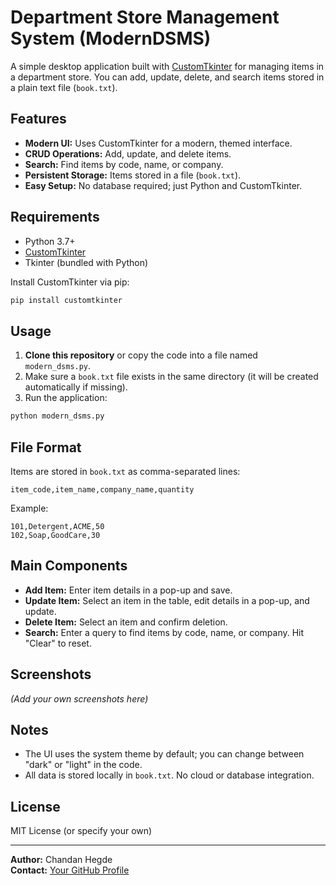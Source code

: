 # Department Store Management System (ModernDSMS)

A simple desktop application built with [CustomTkinter](https://github.com/TomSchimansky/CustomTkinter) for managing items in a department store. You can add, update, delete, and search items stored in a plain text file (`book.txt`).

## Features

- **Modern UI:** Uses CustomTkinter for a modern, themed interface.
- **CRUD Operations:** Add, update, and delete items.
- **Search:** Find items by code, name, or company.
- **Persistent Storage:** Items stored in a file (`book.txt`).
- **Easy Setup:** No database required; just Python and CustomTkinter.

## Requirements

- Python 3.7+
- [CustomTkinter](https://github.com/TomSchimansky/CustomTkinter)
- Tkinter (bundled with Python)

Install CustomTkinter via pip:

```bash
pip install customtkinter
```

## Usage

1. **Clone this repository** or copy the code into a file named `modern_dsms.py`.
2. Make sure a `book.txt` file exists in the same directory (it will be created automatically if missing).
3. Run the application:

```bash
python modern_dsms.py
```

## File Format

Items are stored in `book.txt` as comma-separated lines:

```
item_code,item_name,company_name,quantity
```

Example:

```
101,Detergent,ACME,50
102,Soap,GoodCare,30
```

## Main Components

- **Add Item:** Enter item details in a pop-up and save.
- **Update Item:** Select an item in the table, edit details in a pop-up, and update.
- **Delete Item:** Select an item and confirm deletion.
- **Search:** Enter a query to find items by code, name, or company. Hit "Clear" to reset.

## Screenshots

*(Add your own screenshots here)*

## Notes

- The UI uses the system theme by default; you can change between "dark" or "light" in the code.
- All data is stored locally in `book.txt`. No cloud or database integration.

## License

MIT License (or specify your own)

---

**Author:** Chandan Hegde  
**Contact:** [Your GitHub Profile](https://github.com/ChandanHegde24)
